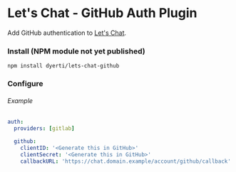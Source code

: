 # Let's Chat - GitHub Auth Plugin

Add GitHub authentication to [Let's Chat](http://sdelements.github.io/lets-chat/).

### Install (NPM module not yet published)

```
npm install dyerti/lets-chat-github
```

### Configure

###### Example 

```yml
auth:
  providers: [gitlab]

  github:
    clientID: '<Generate this in GitHub>'
    clientSecret: '<Generate this in GitHub>'
    callbackURL: 'https://chat.domain.example/account/github/callback'
```
